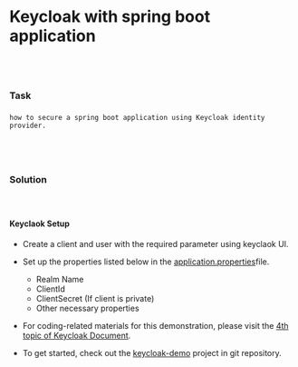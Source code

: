 Keycloak with spring boot application
=====================================

<br><h3>Task<h3> 
----------------

	how to secure a spring boot application using Keycloak identity provider.
 
 
<br><h3>Solution<h3> 
-----------------


<br><h4>Keyclaok Setup</h4> 
- Create a client and user with the required parameter using keyclaok UI.
- Set up the properties listed below in the <a href="https://github.com/pradipinexture/keycloak-with-spring-boot/blob/main/1.%20Keycloak%20With%20Spring%20Boot/keycloak-demo/src/main/resources/application.properties">application.properties</a>file. 
	- Realm Name
	- ClientId
	- ClientSecret (If client is private)
	- Other necessary properties

- For coding-related materials for this demonstration, please visit the <a target = "_blank" href="https://docs.google.com/document/d/1p2CvWO3SW7n-37SEJqIbeyJVK1A0KTcUWoab8lXmpcY/edit#heading=h.x3ezebql38vw">4th topic of  Keycloak Document</a>.


- To get started, check out the <a target = "_blank" href="https://github.com/pradipinexture/keycloak-with-spring-boot/tree/main/1.%20Keycloak%20With%20Spring%20Boot/keycloak-demo">keycloak-demo</a> project in git repository.
